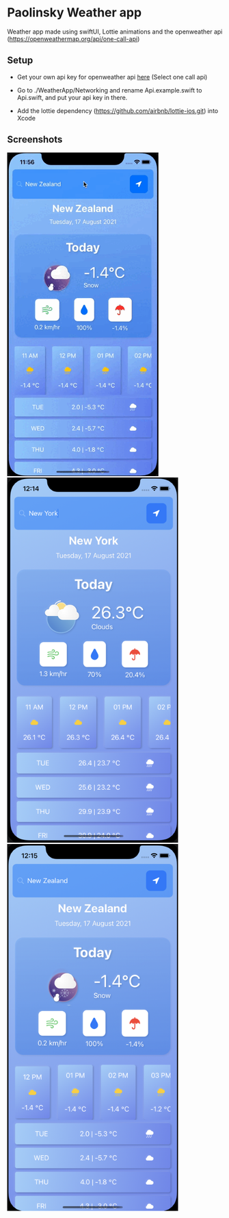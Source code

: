 # Paolinsky Weather app

Weather app made using swiftUI, Lottie animations and the openweather api (https://openweathermap.org/api/one-call-api)

## Setup
- Get your own api key for openweather api [here](https://openweathermap.org/api) (Select one call api)

- Go to ./WeatherApp/Networking and rename Api.example.swift to Api.swift, and put your api key in there.

- Add the lottie dependency (https://github.com/airbnb/lottie-ios.git) into Xcode

## Screenshots
![Gif 1](./ReadmeAssets/sampleGif.gif)
<img src="./ReadmeAssets/scsht1.png"
     alt="Screenshot 1"
     style="width: 400px" />
<img src="./ReadmeAssets/scsht2.png"
     alt="Screenshot 2"
     style="width: 400px" />